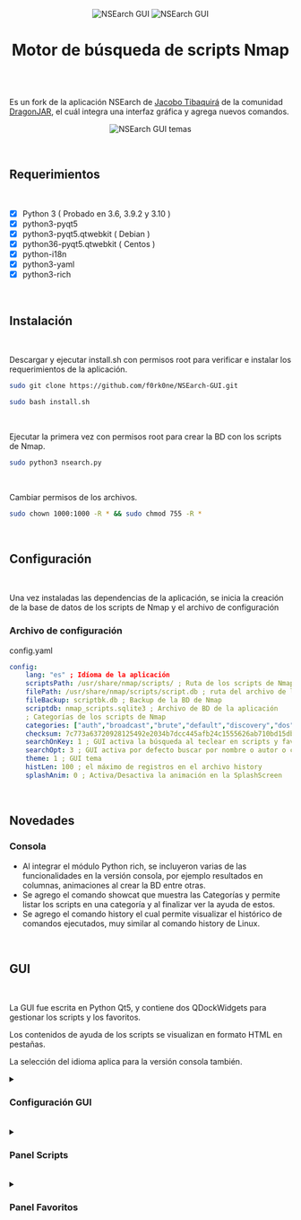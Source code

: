 <p align="center">
    <img title="NSEarch GUI" src="https://user-images.githubusercontent.com/77067446/191133255-f501f351-5f7d-4da5-bf48-7f393456c6ad.gif#gh-light-mode-only"/>     <img title="NSEarch GUI" src="https://user-images.githubusercontent.com/77067446/191135554-410efda7-5348-4d55-a53c-e28cd0d13d7f.gif#gh-dark-mode-only"/>
</p>
<h1 align="center">Motor de búsqueda de scripts Nmap</h1>
<br/>
<br>
<p>Es un fork de la aplicación NSEarch de <a href="https://github.com/jtibaquira/nsearch">Jacobo Tibaquirá</a> de la comunidad <a href="https://www.dragonjar.org">DragonJAR</a>, el cuál integra una interfaz gráfica y agrega nuevos comandos.
</p>
<p align="center">
    <img title="NSEarch GUI temas" src="https://user-images.githubusercontent.com/77067446/191131576-cecee5ca-747a-4bc8-a101-947146268bb7.png"/>
</p>
<br/>
<h2>Requerimientos</h2>
<br/>

- [x] Python 3 ( Probado en 3.6, 3.9.2 y 3.10 )
- [x] python3-pyqt5
- [x] python3-pyqt5.qtwebkit ( Debian )
- [x] python36-pyqt5.qtwebkit ( Centos )
- [x] python-i18n
- [x] python3-yaml
- [x] python3-rich

<br/>
<h2>Instalación</h2>
<br/>
<p>Descargar y ejecutar install.sh con permisos root para verificar e instalar los requerimientos de la aplicación.</p>   

```bash
sudo git clone https://github.com/f0rk0ne/NSEarch-GUI.git 
```

```bash
sudo bash install.sh
```

<br>
<p>Ejecutar la primera vez con permisos root para crear la BD con los scripts de Nmap.</p>

```bash
sudo python3 nsearch.py
```

<br>
<p>Cambiar permisos de los archivos.</p>

```bash
sudo chown 1000:1000 -R * && sudo chmod 755 -R *
```

<br>
<h2>Configuración</h2>
<br/>
    <p>Una vez instaladas las dependencias de la aplicación, se inicia la creación de la base de datos de los scripts de Nmap y el archivo de configuración</p>
    <h3>Archivo de configuración</h3>
    <p>config.yaml</p>
    
```yaml
config:    
    lang: "es" ; Idíoma de la aplicación
    scriptsPath: /usr/share/nmap/scripts/ ; Ruta de los scripts de Nmap
    filePath: /usr/share/nmap/scripts/script.db ; ruta del archivo de la BD de Nmap
    fileBackup: scriptbk.db ; Backup de la BD de Nmap
    scriptdb: nmap_scripts.sqlite3 ; Archivo de BD de la aplicación
    ; Categorías de los scripts de Nmap
    categories: ["auth","broadcast","brute","default","discovery","dos","exploit","external","fuzzer","intrusive","malware","safe","version","vuln"]
    checksum: 7c773a63720928125492e2034b7dcc445afb24c1555626ab710bd15db7bf82a3 ; Hash del archivo de la BD
    searchOnKey: 1 ; GUI activa la búsqueda al teclear en scripts y favoritos
    searchOpt: 3 ; GUI activa por defecto buscar por nombre o autor o categoría  
    theme: 1 ; GUI tema
    histLen: 100 ; el máximo de registros en el archivo history
    splashAnim: 0 ; Activa/Desactiva la animación en la SplashScreen
```
<br>
<h2>Novedades</h2>
<h3>Consola</h3>

- Al integrar el módulo Python rich, se incluyeron varias de las funcionalidades en la versión consola, por ejemplo resultados en columnas, animaciones al crear la BD entre otras.
- Se agrego el comando showcat que muestra las Categorías y permite listar los scripts en una categoría y al finalizar ver la ayuda de estos.
- Se agrego el comando history el cual permite visualizar el histórico de comandos ejecutados, muy similar al comando history de Linux.

<br>
<h2>GUI</h2>
<br>
<p>La GUI fue escrita en Python Qt5, y contiene dos QDockWidgets para gestionar los scripts y los favoritos.</p>
<p>Los contenidos de ayuda de los scripts se visualizan en formato HTML en pestañas.</p>
<p>La selección del idioma aplica para la versión consola también.</p>

<details><summary><h3>Configuración GUI</h3></summary>
<br>
<p>Permite establecer las opciones de la interfaz.</p>
<br>
<p align="center">    
        <img src="https://user-images.githubusercontent.com/77067446/189161657-46ade1aa-723b-40e3-9c4c-70c14c362055.png"/>
</p>
<h4>Opciones</h4>
<br>

Opción | Tipo | Valores
 :-------- | :---- | :--------
Idioma | string | - "es" (Español)<br>- "en" (Ingles)
Tema | int | - 1 (Predeterminado)<br>- 2 (Oscuro)<br>- 3 (Claro)
Buscar al teclear | bool | - 1 (Activo)<br>- 0 (Desactivo)
Activar animación | bool | - 1 (Activo)<br>- 0 (Desactivo)
Opciones de búsqueda | int |- 1 (Nombre)<br>- 2 (Author)<br>- 3 (categoría)

</details>
<br>
<details><summary><h3>Panel Scripts</h3></summary>
<p>Permite gestionar los scripts NSE.</p>
<p align="center">   
    <img title="NSEarch panel scripts" src="https://user-images.githubusercontent.com/77067446/189177845-864da081-50bc-42de-99e3-389cab3f9c68.png"/>
</p>
<h4>Agregar script a favoritos</h4>
<p>Permite agregar un script a favoritos con un ranking.</p>
<p align="center">
    <img title="NSEarch Agregar script a favoritos" src="https://user-images.githubusercontent.com/77067446/189174323-2b75702e-e936-466c-a7af-aacbde47faae.png"/>
</p>
<br>
</details>
<br>
<details><summary><h3>Panel Favoritos</h3></summary>
<p>Permite gestionar los scripts favoritos.</p>
<p align="center">    
    <img title="NSEarch panel favoritos" src="https://user-images.githubusercontent.com/77067446/189177066-dc39edbe-cd3f-42e0-9d59-e9c4869fd501.png"/>   </p>
 <h4>Actualizar favoritos</h4>
 <p>Permite actualizar el ranking de un script favorito.</p>
 <p align="center">
    <img title="NSEarch actualizar favorito" src="https://user-images.githubusercontent.com/77067446/189179248-5805f7c4-23e9-45e8-8b51-6c8062feaa9f.png"/>    
 </p>
</details>
